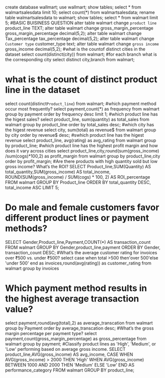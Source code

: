 create database wallmart;
use wallmart;
show tables;
select * from walmartsalesdata limit 10;
select count(*) from walmartsalesdata;
rename table walmartsalesdata to walmart;
show tables;
select * from walmart limit 5;
#BASIC BUISINESS QUESTION
alter table walmart change `product line` product_line TEXT;
alter table walmart change gross_margin_percentage gross_margin_percentage decimal(5,2);
alter table walmart change Tax_percentage tax_percentage decimal(5,2);
alter table walmart change `Customer type` customer_type text;
alter table walmart change `gross income` gross_income decimal(5,2);
#what is the countof distinct cities in the dataset 
select count(distinct(city)) from walmart;
#for each branch what is the corresponding city
select distinct city,branch from walmart;
# what is the count of distinct product line in the dataset
select count(distinct`Product_line`) from walmart;
#which payment method occur most frequently?
select payment,count(*) as frequency from walmart group by payment order by frequency desc limit 1;
#which product line has the higest sales?
select product_line, sum(quantity) as total_sales from walmart group by product_line order by total_sales desc;
#which city has the higest revenue
select city, sum(total) as revenue$ from walmart group by city order by revenue$ desc;
#swhich  product line has the higest revenue
select product_line, avg(rating) as avg_rating from walmart group by product_line; 
#which product line has the highest profit margin and how does it vary across cities
select product_line,city,round(sum(gross_income) /sum(cogs)*100,2) as profit_margin  from walmart group by product_line,city order by profit_margin;
#Are there products with high quantity sold but low gross income? What’s the ROI?
SELECT Product_line,SUM(Quantity) AS total_quantity,SUM(gross_income) AS total_income,    
ROUND(SUM(gross_income) / SUM(cogs) * 100, 2) AS ROI_percentage
FROM walmart GROUP BY Product_line ORDER BY total_quantity DESC, total_income ASC LIMIT 5;
# Do male and female customers favor different product lines or payment methods?
SELECT Gender,Product_line,Payment,COUNT(*) AS transaction_count
FROM walmart GROUP BY Gender,product_line,payment ORDER BY Gender, transaction_count DESC;
#What’s the average customer rating for invoices over ₹500 vs. under ₹500?
select  case when total >500 then'over 500'else 'under 500' end as invoices,round(avg(rating)) as customer_rating  from walmart group by invoices 
# Which payment method results in the highest average transaction value?
select  payment,round(avg(total),2) as average_transcation from walmart group by Payment order by average_transcation desc;
 #What’s the gross margin percentage per payment type?
 select payment,count(gross_margin_percentage) as gross_percentage from walmart group by payment;
#Classify product lines as 'High', 'Medium', or 'Low' performing based on average gross income.
SELECT product_line,AVG(gross_income) AS avg_income,
CASE WHEN AVG(gross_income) > 2000 THEN 'High' WHEN AVG(gross_income) BETWEEN 1000 AND 2000 THEN 'Medium' ELSE 'Low' END AS performance_category
FROM walmart GROUP BY product_line;
